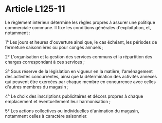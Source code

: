 # Article L125-11

Le règlement intérieur détermine les règles propres à assurer une politique commerciale commune. Il fixe les conditions générales d'exploitation, et, notamment :

1° Les jours et heures d'ouverture ainsi que, le cas échéant, les périodes de fermeture saisonnières ou pour congés annuels ;

2° L'organisation et la gestion des services communs et la répartition des charges correspondant à ces services ;

3° Sous réserve de la législation en vigueur en la matière, l'aménagement des activités concurrentes, ainsi que la détermination des activités annexes qui peuvent être exercées par chaque membre en concurrence avec celles d'autres membres du magasin ;

4° Le choix des inscriptions publicitaires et décors propres à chaque emplacement et éventuellement leur harmonisation ;

5° Les actions collectives ou individuelles d'animation du magasin, notamment celles à caractère saisonnier.
